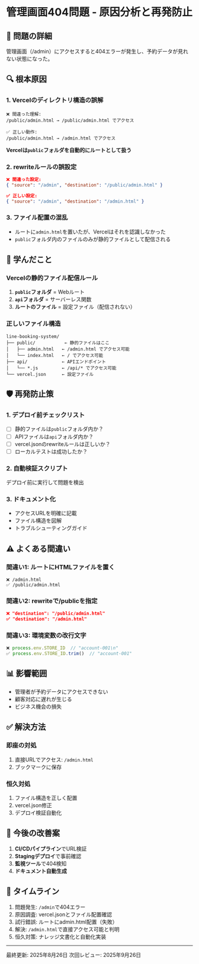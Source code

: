 # 管理画面404問題 - 原因分析と再発防止

## 🔴 問題の詳細
管理画面（/admin）にアクセスすると404エラーが発生し、予約データが見れない状態になった。

## 🔍 根本原因

### 1. **Vercelのディレクトリ構造の誤解**
```
❌ 間違った理解:
/public/admin.html → /public/admin.html でアクセス

✅ 正しい動作:
/public/admin.html → /admin.html でアクセス
```

**Vercelは`public`フォルダを自動的にルートとして扱う**

### 2. **rewriteルールの誤設定**
```json
❌ 間違った設定:
{ "source": "/admin", "destination": "/public/admin.html" }

✅ 正しい設定:
{ "source": "/admin", "destination": "/admin.html" }
```

### 3. **ファイル配置の混乱**
- ルートに`admin.html`を置いたが、Vercelはそれを認識しなかった
- `public`フォルダ内のファイルのみが静的ファイルとして配信される

## 📝 学んだこと

### Vercelの静的ファイル配信ルール
1. **`public`フォルダ** = Webルート
2. **`api`フォルダ** = サーバーレス関数
3. **ルートのファイル** = 設定ファイル（配信されない）

### 正しいファイル構造
```
line-booking-system/
├── public/           ← 静的ファイルはここ
│   ├── admin.html   ← /admin.html でアクセス可能
│   └── index.html   ← / でアクセス可能
├── api/             ← APIエンドポイント
│   └── *.js         ← /api/* でアクセス可能
└── vercel.json      ← 設定ファイル
```

## 🛡️ 再発防止策

### 1. デプロイ前チェックリスト
- [ ] 静的ファイルは`public`フォルダ内か？
- [ ] APIファイルは`api`フォルダ内か？
- [ ] vercel.jsonのrewriteルールは正しいか？
- [ ] ローカルテストは成功したか？

### 2. 自動検証スクリプト
デプロイ前に実行して問題を検出

### 3. ドキュメント化
- アクセスURLを明確に記載
- ファイル構造を図解
- トラブルシューティングガイド

## ⚠️ よくある間違い

### 間違い1: ルートにHTMLファイルを置く
```
❌ /admin.html
✅ /public/admin.html
```

### 間違い2: rewriteで/publicを指定
```json
❌ "destination": "/public/admin.html"
✅ "destination": "/admin.html"
```

### 間違い3: 環境変数の改行文字
```javascript
❌ process.env.STORE_ID  // "account-001\n"
✅ process.env.STORE_ID.trim()  // "account-001"
```

## 📊 影響範囲
- 管理者が予約データにアクセスできない
- 顧客対応に遅れが生じる
- ビジネス機会の損失

## ✅ 解決方法

### 即座の対処
1. 直接URLでアクセス: `/admin.html`
2. ブックマークに保存

### 恒久対処
1. ファイル構造を正しく配置
2. vercel.json修正
3. デプロイ検証自動化

## 🔄 今後の改善案

1. **CI/CDパイプライン**でURL検証
2. **Stagingデプロイ**で事前確認
3. **監視ツール**で404検知
4. **ドキュメント自動生成**

## 📅 タイムライン

1. 問題発生: `/admin`で404エラー
2. 原因調査: vercel.jsonとファイル配置確認
3. 試行錯誤: ルートにadmin.html配置（失敗）
4. 解決: `/admin.html`で直接アクセス可能と判明
5. 恒久対策: ナレッジ文書化と自動化実装

---
最終更新: 2025年8月26日
次回レビュー: 2025年9月26日